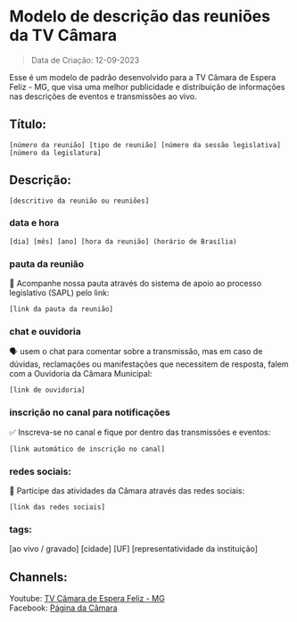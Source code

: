 # Modelo de descrição das reuniões da TV Câmara
> Data de Criação: 12-09-2023

<p>Esse é um modelo de padrão desenvolvido para a TV Câmara de Espera Feliz - MG, que visa uma melhor publicidade e distribuição de informações nas descrições de eventos e transmissões ao vivo.</p>

## Título:
```
[número da reunião] [tipo de reunião] [número da sessão legislativa] [número da legislatura]
```
## Descrição:
```
[descritivo da reunião ou reuniões]
```
### data e hora
```
[dia] [mês] [ano] [hora da reunião] (horário de Brasília)
```
### pauta da reunião
📃 Acompanhe nossa pauta através do sistema de apoio ao processo legislativo (SAPL) pelo link:
```
[link da pauta da reunião]
```
### chat e ouvidoria
🗣 usem o chat para comentar sobre a transmissão, mas em caso de dúvidas, reclamações ou manifestações que necessitem de resposta, falem com a Ouvidoria da Câmara Municipal:<br>
```
[link de ouvidoria]
```
### inscrição no canal para notificações
✅ Inscreva-se no canal e fique por dentro das transmissões e eventos:<br>
```
[link automático de inscrição no canal]
```
### redes sociais:
📢 Participe das atividades da Câmara através das redes sociais:<br>
```
[link das redes sociais]
```

### tags:
[ao vivo / gravado] [cidade] [UF] [representatividade da instituição]

## Channels:
Youtube: [TV Câmara de Espera Feliz - MG](https://www.youtube.com/tvcamaraesperafelizmg "TV Câmara de Espera Feliz - MG")<br>
Facebook: [Página da Câmara](https://www.facebook.com/camaraefeliz "camaraefeliz")
